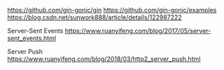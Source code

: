https://github.com/gin-gonic/gin
https://github.com/gin-gonic/examples
https://blog.csdn.net/sunwork888/article/details/122987222

Server-Sent Events
https://www.ruanyifeng.com/blog/2017/05/server-sent_events.html

Server Push
https://www.ruanyifeng.com/blog/2018/03/http2_server_push.html